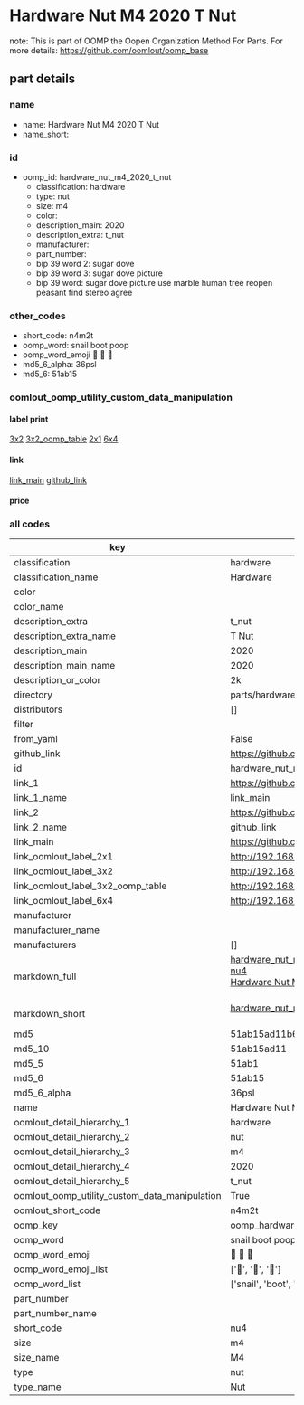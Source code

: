 # Hardware Nut M4 2020 T Nut  

note: This is part of OOMP the Oopen Organization Method For Parts. For more details: https://github.com/oomlout/oomp_base

##  part details





### name
* name: Hardware Nut M4 2020 T Nut
* name_short: 
### id
* oomp_id: hardware_nut_m4_2020_t_nut
  * classification: hardware
  * type: nut
  * size: m4
  * color: 
  * description_main: 2020
  * description_extra: t_nut
  * manufacturer: 
  * part_number: 
  * bip 39 word 2: sugar dove
  * bip 39 word 3: sugar dove picture
  * bip 39 word: sugar dove picture use marble human tree reopen peasant find stereo agree

### other_codes
* short_code: n4m2t
* oomp_word: snail boot poop
* oomp_word_emoji :snail: :boot: :poop:
* md5_6_alpha: 36psl
* md5_6: 51ab15






### oomlout_oomp_utility_custom_data_manipulation
#### label print
[3x2](http://192.168.1.245:1112/?label=oomp%2036psl)
[3x2_oomp_table](http://192.168.1.107:1112/?label=oomp%2036psl)
[2x1](http://192.168.1.242:1112/?label=oomp%2036psl)
[6x4](http://192.168.1.55:1112/?label=oomp%2036psl)    

#### link

[link_main](https://github.com/oomlout/oomlout_oomp_current_version_messy/tree/main/parts/hardware_nut_m4_2020_t_nut) [github_link](https://github.com/oomlout/oomlout_oomp_part_src/tree/main/parts/hardware_nut_m4_2020_t_nut)                             

#### price







### all codes 
| key | value |  
| --- | --- |  
| classification | hardware |  
| classification_name | Hardware |  
| color |  |  
| color_name |  |  
| description_extra | t_nut |  
| description_extra_name | T Nut |  
| description_main | 2020 |  
| description_main_name | 2020 |  
| description_or_color | 2k |  
| directory | parts/hardware_nut_m4_2020_t_nut |  
| distributors | [] |  
| filter |  |  
| from_yaml | False |  
| github_link | https://github.com/oomlout/oomlout_oomp_part_src/tree/main/parts/hardware_nut_m4_2020_t_nut |  
| id | hardware_nut_m4_2020_t_nut |  
| link_1 | https://github.com/oomlout/oomlout_oomp_current_version_messy/tree/main/parts/hardware_nut_m4_2020_t_nut |  
| link_1_name | link_main |  
| link_2 | https://github.com/oomlout/oomlout_oomp_part_src/tree/main/parts/hardware_nut_m4_2020_t_nut |  
| link_2_name | github_link |  
| link_main | https://github.com/oomlout/oomlout_oomp_current_version_messy/tree/main/parts/hardware_nut_m4_2020_t_nut |  
| link_oomlout_label_2x1 | http://192.168.1.242:1112/?label=oomp%2036psl |  
| link_oomlout_label_3x2 | http://192.168.1.245:1112/?label=oomp%2036psl |  
| link_oomlout_label_3x2_oomp_table | http://192.168.1.107:1112/?label=oomp%2036psl |  
| link_oomlout_label_6x4 | http://192.168.1.55:1112/?label=oomp%2036psl |  
| manufacturer |  |  
| manufacturer_name |  |  
| manufacturers | [] |  
| markdown_full | [hardware_nut_m4_2020_t_nut](https://github.com/oomlout/oomlout_oomp_current_version_messy/tree/main/parts/hardware_nut_m4_2020_t_nut)<br>[nu4](https://github.com/oomlout/oomlout_oomp_current_version_messy/tree/main/parts/hardware_nut_m4_2020_t_nut)<br>[Hardware Nut M4 2020 T Nut](https://github.com/oomlout/oomlout_oomp_current_version_messy/tree/main/parts/hardware_nut_m4_2020_t_nut)<br><br> |  
| markdown_short | [hardware_nut_m4_2020_t_nut](https://github.com/oomlout/oomlout_oomp_current_version_messy/tree/main/parts/hardware_nut_m4_2020_t_nut)<br><br> |  
| md5 | 51ab15ad11b67cfdbb43defb489076c6 |  
| md5_10 | 51ab15ad11 |  
| md5_5 | 51ab1 |  
| md5_6 | 51ab15 |  
| md5_6_alpha | 36psl |  
| name | Hardware Nut M4 2020 T Nut |  
| oomlout_detail_hierarchy_1 | hardware |  
| oomlout_detail_hierarchy_2 | nut |  
| oomlout_detail_hierarchy_3 | m4 |  
| oomlout_detail_hierarchy_4 | 2020 |  
| oomlout_detail_hierarchy_5 | t_nut |  
| oomlout_oomp_utility_custom_data_manipulation | True |  
| oomlout_short_code | n4m2t |  
| oomp_key | oomp_hardware_nut_m4_2020_t_nut |  
| oomp_word | snail boot poop |  
| oomp_word_emoji | :snail: :boot: :poop: |  
| oomp_word_emoji_list | [':snail:', ':boot:', ':poop:'] |  
| oomp_word_list | ['snail', 'boot', 'poop'] |  
| part_number |  |  
| part_number_name |  |  
| short_code | nu4 |  
| size | m4 |  
| size_name | M4 |  
| type | nut |  
| type_name | Nut |  
